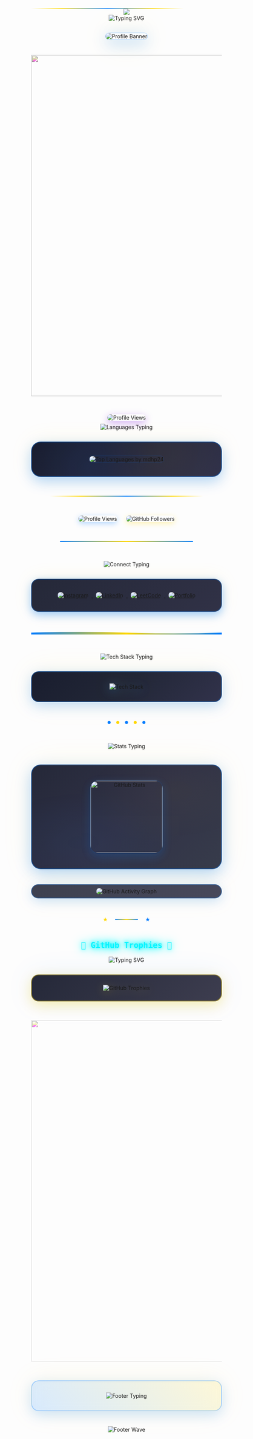 <div style="width: 80%; height: 2px; background: linear-gradient(90deg, transparent 0%, #FFD700 20%, #007BFF 50%, #FFD700 80%, transparent 100%); position: relative; overflow: hidden;">
  <div style="position: absolute; top: 0; left: -100%; width: 100%; height: 100%; 
              background: linear-gradient(90deg, transparent 0%, rgba(255, 215, 0, 0.8) 50%, transparent 100%); 
              animation: slide 3s linear infinite;"></div>
</div>
<div align="center">
  <img src="https://capsule-render.vercel.app/api?type=waving&color=gradient&customColorList=0,1,2,3,4&height=120&section=header&text=&animation=fadeIn" />
</div>
<div align="center">
  <img src="https://readme-typing-svg.herokuapp.com?font=Fira+Code&weight=600&size=28&duration=3000&pause=1000&color=FFD700&center=true&vCenter=true&multiline=true&repeat=true&width=600&height=100&lines=Welcome+to+My+GitHub+Profile!+🚀;Full+Stack+Developer+💻;" alt="Typing SVG" />
</div>
<div align="center" style="margin: 30px 0;">
  <img src="https://github.com/mdhp24/mdhp24/blob/main/bg1.png" alt="Profile Banner" style="border-radius: 20px; box-shadow: 0 10px 40px rgba(0, 123, 255, 0.3), 0 0 80px rgba(255, 215, 0, 0.2); border: 1px solid rgba(0, 123, 255, 0.4); max-width: 90%;">
</div>
<!-- Animated Divider -->
<div align="center" style="margin: 40px 0;">
  <img src="https://user-images.githubusercontent.com/74038190/212284100-561aa473-3905-4a80-b561-0d28506553ee.gif" width="900" style="filter: hue-rotate(200deg) saturate(1.2);">
</div>
<!-- Main Profile Views Badge -->
<div align="center">
<img src="https://komarev.com/ghpvc/?username=mdhp24&label=Profile%20Views&color=blueviolet&style=for-the-badge&abbreviated=true" alt="Profile Views" style="margin: 8px; border-radius: 10px; box-shadow: 0 6px 20px rgba(138, 43, 226, 0.4); position: relative; z-index: 2;" />
</div>
  <div align="center">
  <img src="https://readme-typing-svg.herokuapp.com?font=Fira+Code&size=16&duration=2000&pause=500&color=FFD700&center=true&vCenter=true&width=400&lines=My+Programming+Languages+💻;Always+Exploring+New+Tech+🚀" alt="Languages Typing" />
</div>
<div align="center" style="margin: 30px 0;">
  <div style="background: linear-gradient(135deg, rgba(13, 17, 35, 0.95) 0%, rgba(26, 27, 50, 0.95) 50%, rgba(38, 39, 65, 0.95) 100%); backdrop-filter: blur(15px); padding: 35px; border-radius: 25px; border: 2px solid rgba(0, 123, 255, 0.4); box-shadow: 0 12px 35px rgba(0, 123, 255, 0.3), 0 0 60px rgba(255, 215, 0, 0.1); position: relative; overflow: hidden;">
    <!-- Animated background gradient -->
    <div style="position: absolute; top: 0; left: 0; width: 100%; height: 100%; background: radial-gradient(circle at 30% 70%, rgba(0, 123, 255, 0.08) 0%, transparent 50%), radial-gradient(circle at 70% 30%, rgba(255, 215, 0, 0.05) 0%, transparent 50%); opacity: 0.8; animation: pulse 4s ease-in-out infinite;"></div>
<img 
  src="https://github-readme-stats.vercel.app/api/top-langs?username=mdhp24&layout=compact&hide_title=true&hide_border=true&bg_color=0d1123&text_color=f4f4f4&title_color=FFD700&icon_color=007BFF&border_radius=15" 
  alt="Top Languages by mdhp24" 
  style="border-radius: 20px; position: relative; z-index: 2; border: 1px solid rgba(0, 123, 255, 0.2);"
/>
  </div>
</div>
<!-- Animated Gold Divider -->
<div align="center" style="margin: 50px 0;">
  <div style="width: 80%; height: 2px; background: linear-gradient(90deg, transparent 0%, #FFD700 20%, #007BFF 50%, #FFD700 80%, transparent 100%); position: relative; overflow: hidden;">
    <div style="position: absolute; top: 0; left: -100%; width: 100%; height: 100%; background: linear-gradient(90deg, transparent 0%, rgba(255, 215, 0, 0.8) 50%, transparent 100%); animation: slide 3s linear infinite;"></div>
  </div>
</div>
<div align="center" style="margin: 40px 0;">
  <img src="https://komarev.com/ghpvc/?username=mdhp24&label=Profile%20Views&color=007BFF&style=for-the-badge" alt="Profile Views" style="margin: 0 10px; border-radius: 8px; box-shadow: 0 4px 15px rgba(0, 123, 255, 0.3);" />
  <img src="https://img.shields.io/github/followers/mdhp24?label=Followers&style=for-the-badge&color=FFD700" alt="GitHub Followers" style="margin: 0 10px; border-radius: 8px; box-shadow: 0 4px 15px rgba(255, 215, 0, 0.3);" />
</div>
<!-- Animated Blue Divider -->
<div align="center" style="margin: 50px 0;">
  <div style="width: 70%; height: 3px; background: linear-gradient(45deg, #007BFF, #FFD700, #007BFF); border-radius: 10px; position: relative; overflow: hidden;">
    <div style="position: absolute; top: 0; left: -50%; width: 50%; height: 100%; background: linear-gradient(90deg, transparent 0%, rgba(255, 255, 255, 0.4) 50%, transparent 100%); animation: shimmer 2s linear infinite;"></div>
  </div>
</div>
<div align="center">
  <img src="https://readme-typing-svg.herokuapp.com?font=Fira+Code&size=16&duration=2500&pause=800&color=FFD700&center=true&vCenter=true&width=500&lines=Let's+Connect+and+Build+Something+Amazing!+🤝;Always+Open+for+Collaboration+💪" alt="Connect Typing" />
</div>
<div align="center" style="margin: 30px 0;">
  <div style="background: linear-gradient(135deg, rgba(13, 17, 35, 0.9) 0%, rgba(26, 27, 50, 0.9) 100%); backdrop-filter: blur(20px); padding: 25px; border-radius: 20px; border: 2px solid rgba(0, 123, 255, 0.3); box-shadow: 0 8px 25px rgba(0, 123, 255, 0.4), 0 0 50px rgba(255, 215, 0, 0.1);">
    <a href="https://instagram.com/mcdicky_mdhp" target="_blank">
      <img src="https://img.shields.io/badge/Instagram-E4405F?style=for-the-badge&logo=instagram&logoColor=white" alt="Instagram" style="margin: 8px; transition: transform 0.3s ease, box-shadow 0.3s ease; border-radius: 8px;" />
    </a>
    <a href="https://linkedin.com/in/mochammad-dicky-hanun-prasetyo-a4575a2b7" target="_blank">
      <img src="https://img.shields.io/badge/LinkedIn-007BFF?style=for-the-badge&logo=linkedin&logoColor=white" alt="LinkedIn" style="margin: 8px; transition: transform 0.3s ease, box-shadow 0.3s ease; border-radius: 8px;" />
    </a>
    <a href="https://www.leetcode.com/dickyhanunp" target="_blank">
      <img src="https://img.shields.io/badge/LeetCode-FFD700?style=for-the-badge&logo=leetcode&logoColor=black" alt="LeetCode" style="margin: 8px; transition: transform 0.3s ease, box-shadow 0.3s ease; border-radius: 8px;" />
    </a>
    <a href="https://mdhp24.github.io" target="_blank">
      <img src="https://img.shields.io/badge/Portfolio-007BFF?style=for-the-badge&logo=google-chrome&logoColor=white" alt="Portfolio" style="margin: 8px; transition: transform 0.3s ease, box-shadow 0.3s ease; border-radius: 8px;" />
    </a>
  </div>
</div>
<!-- Animated Wave Divider -->
<div align="center" style="margin: 50px 0;">
  <svg width="100%" height="20" viewBox="0 0 1000 20" xmlns="http://www.w3.org/2000/svg">
    <defs>
      <linearGradient id="waveGradient" x1="0%" y1="0%" x2="100%" y2="0%">
        <stop offset="0%" style="stop-color:#007BFF;stop-opacity:1" />
        <stop offset="50%" style="stop-color:#FFD700;stop-opacity:1" />
        <stop offset="100%" style="stop-color:#007BFF;stop-opacity:1" />
      </linearGradient>
    </defs>
    <path d="M0,10 Q250,0 500,10 T1000,10 V20 H0 Z" fill="url(#waveGradient)">
      <animate attributeName="d" dur="4s" repeatCount="indefinite" 
        values="M0,10 Q250,0 500,10 T1000,10 V20 H0 Z;
                M0,10 Q250,20 500,10 T1000,10 V20 H0 Z;
                M0,10 Q250,0 500,10 T1000,10 V20 H0 Z"/>
    </path>
  </svg>
</div>
<div align="center">
  <img src="https://readme-typing-svg.herokuapp.com?font=Fira+Code&size=16&duration=2000&pause=600&color=FFD700&center=true&vCenter=true&width=450&lines=My+Tech+Stack+🛠️;Building+Amazing+Applications+🚀" alt="Tech Stack Typing" />
</div>
<div align="center" style="margin: 30px 0;">
  <div style="background: linear-gradient(135deg, rgba(13, 17, 35, 0.95) 0%, rgba(22, 27, 44, 0.95) 50%, rgba(38, 39, 65, 0.95) 100%); backdrop-filter: blur(15px); padding: 30px; border-radius: 20px; border: 2px solid rgba(0, 123, 255, 0.35); box-shadow: 0 10px 35px rgba(0, 123, 255, 0.25), 0 0 70px rgba(255, 215, 0, 0.1);">
    <img src="https://skillicons.dev/icons?i=laravel,php,mysql,git,js,java,postman,html,css,flutter&theme=dark" alt="Tech Stack" style="filter: drop-shadow(0 4px 12px rgba(0, 123, 255, 0.3)) drop-shadow(0 0 20px rgba(255, 215, 0, 0.2));" />
  </div>
</div>
<!-- Pulsing Dots Divider -->
<div align="center" style="margin: 50px 0;">
  <div style="display: flex; justify-content: center; align-items: center; gap: 15px;">
    <div style="width: 8px; height: 8px; border-radius: 50%; background: #007BFF; animation: pulse 1.5s ease-in-out infinite;"></div>
    <div style="width: 8px; height: 8px; border-radius: 50%; background: #FFD700; animation: pulse 1.5s ease-in-out infinite 0.3s;"></div>
    <div style="width: 8px; height: 8px; border-radius: 50%; background: #007BFF; animation: pulse 1.5s ease-in-out infinite 0.6s;"></div>
    <div style="width: 8px; height: 8px; border-radius: 50%; background: #FFD700; animation: pulse 1.5s ease-in-out infinite 0.9s;"></div>
    <div style="width: 8px; height: 8px; border-radius: 50%; background: #007BFF; animation: pulse 1.5s ease-in-out infinite 1.2s;"></div>
  </div>
</div>
<div align="center">
  <img src="https://readme-typing-svg.herokuapp.com?font=Fira+Code&size=16&duration=2200&pause=700&color=FFD700&center=true&vCenter=true&width=400&lines=GitHub+Analytics+📈;Coding+Every+Day+🔥" alt="Stats Typing" />
</div>
<div align="center" style="margin: 40px 0;">
  <div style="background: linear-gradient(135deg, rgba(13, 17, 35, 0.9) 0%, rgba(26, 27, 50, 0.9) 50%, rgba(33, 38, 55, 0.9) 100%); backdrop-filter: blur(20px); padding: 40px; border-radius: 25px; border: 2px solid rgba(0, 123, 255, 0.4); box-shadow: 0 12px 40px rgba(0, 123, 255, 0.3), 0 0 80px rgba(255, 215, 0, 0.1); display: flex; flex-wrap: wrap; justify-content: center; gap: 25px; position: relative; overflow: hidden;">
    <!-- Animated background -->
    <div style="position: absolute; top: 0; left: 0; width: 100%; height: 100%; background: radial-gradient(ellipse at 25% 75%, rgba(0, 123, 255, 0.05) 0%, transparent 50%), radial-gradient(ellipse at 75% 25%, rgba(255, 215, 0, 0.03) 0%, transparent 50%); opacity: 0.9; animation: float 6s ease-in-out infinite;"></div>
<img 
  src="https://github-readme-stats.vercel.app/api?username=mdhp24&show_icons=true&hide_title=true&hide_border=true&bg_color=0d1123&text_color=f4f4f4&icon_color=007BFF&title_color=FFD700&border_radius=15" 
  alt="GitHub Stats" 
  height="190"
  style="border-radius: 20px; position: relative; z-index: 2; border: 1px solid rgba(0, 123, 255, 0.25); box-shadow: 0 8px 25px rgba(0, 123, 255, 0.2);"
/>
  </div>
</div>
<div align="center" style="margin: 30px 0;">
  <div style="background: linear-gradient(135deg, rgba(13, 17, 35, 0.8) 0%, rgba(26, 27, 50, 0.8) 100%); backdrop-filter: blur(15px); padding: 8px; border-radius: 22px; border: 2px solid rgba(0, 123, 255, 0.3); box-shadow: 0 8px 30px rgba(0, 123, 255, 0.2), 0 0 60px rgba(255, 215, 0, 0.1);">
    <img 
      src="https://github-readme-activity-graph.vercel.app/graph?username=mdhp24&bg_color=0d1123&color=f4f4f4&line=007BFF&point=FFD700&area=true&hide_border=true&border_radius=18" 
      alt="GitHub Activity Graph"
      style="border-radius: 18px; max-width: 100%;"
    />
  </div>
</div>
<!-- Rotating Stars Divider -->
<div align="center" style="margin: 50px 0;">
  <div style="display: flex; justify-content: center; align-items: center; gap: 20px;">
    <div style="width: 12px; height: 12px; background: #FFD700; clip-path: polygon(50% 0%, 61% 35%, 98% 35%, 68% 57%, 79% 91%, 50% 70%, 21% 91%, 32% 57%, 2% 35%, 39% 35%); animation: spin 3s linear infinite;"></div>
    <div style="width: 60px; height: 2px; background: linear-gradient(90deg, #007BFF 0%, #FFD700 50%, #007BFF 100%);"></div>
    <div style="width: 12px; height: 12px; background: #007BFF; clip-path: polygon(50% 0%, 61% 35%, 98% 35%, 68% 57%, 79% 91%, 50% 70%, 21% 91%, 32% 57%, 2% 35%, 39% 35%); animation: spin 3s linear infinite reverse;"></div>
  </div>
</div>
  <!-- Judul dengan efek neon -->
  <div align="center">
  <h2 style="color:#00f5ff; font-family: 'Fira Code', monospace; text-shadow: 0 0 10px #00f5ff, 0 0 20px #00f5ff, 0 0 30px #00f5ff;">
    🚀 GitHub Trophies 🚀
  </h2>
   <!-- Animasi typing -->
  <img src="https://readme-typing-svg.herokuapp.com?font=Fira+Code&size=22&pause=1000&color=00F5FF&center=true&vCenter=true&width=500&lines=Unlocking+Achievements+in+Code;Collecting+Trophies+with+Passion;Powered+by+Open+Source+%F0%9F%9A%80" alt="Typing SVG" />
</div>
<div align="center" style="margin: 30px 0;">
  <div style="background: linear-gradient(135deg, rgba(13, 17, 35, 0.9) 0%, rgba(40, 40, 60, 0.9) 100%); backdrop-filter: blur(15px); padding: 25px; border-radius: 20px; border: 2px solid rgba(255, 215, 0, 0.4); box-shadow: 0 10px 35px rgba(255, 215, 0, 0.3), 0 0 70px rgba(0, 123, 255, 0.1);">
    <img src="https://github-profile-trophy.vercel.app/?username=mdhp24&theme=darkhub&no-frame=true&margin-w=15&margin-h=15&column=7" alt="GitHub Trophies" style="max-width: 100%; filter: drop-shadow(0 4px 12px rgba(255, 215, 0, 0.2));" />
  </div>
</div>
<!-- Final Animated Divider -->
<div align="center" style="margin: 50px 0;">
  <img src="https://user-images.githubusercontent.com/74038190/212284100-561aa473-3905-4a80-b561-0d28506553ee.gif" width="900" style="filter: hue-rotate(200deg) saturate(1.3) brightness(1.1);">
</div>
<div align="center" style="margin: 40px 0;">
  <div style="background: linear-gradient(45deg, rgba(0, 123, 255, 0.15), rgba(255, 215, 0, 0.15)); backdrop-filter: blur(20px); padding: 30px; border-radius: 20px; border: 2px solid rgba(0, 123, 255, 0.3); box-shadow: 0 10px 35px rgba(0, 123, 255, 0.2), 0 0 70px rgba(255, 215, 0, 0.1);">
    <img src="https://readme-typing-svg.herokuapp.com?font=Fira+Code&weight=600&size=20&duration=3000&pause=1000&color=FFD700&center=true&vCenter=true&width=600&lines=🚀+Keep+Learning+|+Keep+Focus+|+Keep+Calm+🚀;Thank+you+for+visiting+my+profile!+😊" alt="Footer Typing" />
  </div>
</div>
<div align="center">
  <img src="https://capsule-render.vercel.app/api?type=waving&color=007BFF&height=100&section=footer" alt="Footer Wave" />
</div>
